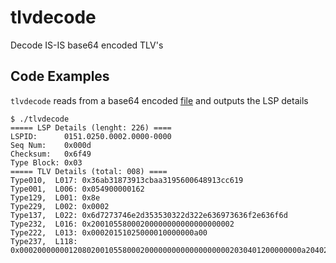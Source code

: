 # tlvdecode
Decode IS-IS base64 encoded TLV's

## Code Examples

`tlvdecode` reads from a base64 encoded [file](data64) and outputs the LSP details

```console
$ ./tlvdecode 
===== LSP Details (lenght: 226) ====
LSPID:      0151.0250.0002.0000-0000
Seq Num:    0x000d
Checksum:   0x6f49
Type Block: 0x03
===== TLV Details (total: 008) ====
Type010,  L017: 0x36ab31873913cbaa3195600648913cc619
Type001,  L006: 0x054900000162
Type129,  L001: 0x8e
Type229,  L002: 0x0002
Type137,  L022: 0x6d7273746e2d353530322d322e636973636f2e636f6d
Type232,  L016: 0x20010558000200000000000000000002
Type222,  L013: 0x00020151025000010000000a00
Type237,  L118: 0x000200000001208020010558000200000000000000000002030401200000000a204020010f0000ba0000030401000000000a204020010f0000bb0000030401000000000a204020010f0000bc0000030401000000fde8204020010f0000bd0000030401000000fde8204020010f0000be000003040100
```
